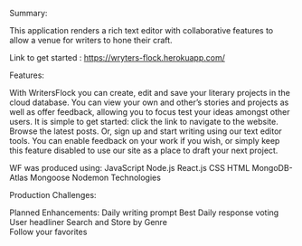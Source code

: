 Summary:

This application renders a rich text editor with collaborative features to allow a venue for writers to hone their craft.

Link to get started : https://wryters-flock.herokuapp.com/

Features:

With WritersFlock you can create, edit and save your literary projects in the cloud database. You can view your own and other’s stories and projects as well as offer feedback, allowing you to focus test your ideas amongst other users. It is simple to get started: click the link to navigate to the website. Browse the latest posts. Or, sign up and start writing using our text editor tools. You can enable feedback on your work if you wish, or simply keep this feature disabled to use our site as a place to draft your next project.


WF was produced using:
    JavaScript
    Node.js
    React.js
    CSS
    HTML
    MongoDB-Atlas
    Mongoose
    Nodemon
Technologies

Production Challenges: 

Planned Enhancements: 
Daily writing prompt
Best Daily response voting
User headliner
Search and Store by Genre    
Follow your favorites

